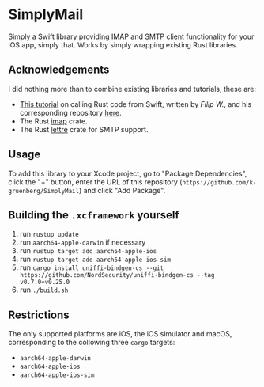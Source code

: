 # SimplyMail

Simply a Swift library providing IMAP and SMTP client functionality for your iOS app, simply that. Works by simply wrapping existing Rust libraries. 

## Acknowledgements

I did nothing more than to combine existing libraries and tutorials, these are:

* [This tutorial](https://www.strathweb.com/2023/07/calling-rust-code-from-swift/) on calling Rust code from Swift, written by *Filip W.*, and his corresponding repository [here](https://github.com/filipw/Strathweb.Samples.RustFromSwift).
* The Rust [imap](https://crates.io/crates/imap) crate.
* The Rust [lettre](https://crates.io/crates/lettre) crate for SMTP support.

## Usage

To add this library to your Xcode project, go to "Package Dependencies", click the "+" button, enter the URL of this repository (`https://github.com/k-gruenberg/SimplyMail`) and click "Add Package".

## Building the `.xcframework` yourself

1. run `rustup update`
2. run `aarch64-apple-darwin` if necessary
3. run `rustup target add aarch64-apple-ios`
4. run `rustup target add aarch64-apple-ios-sim`
5. run `cargo install uniffi-bindgen-cs --git https://github.com/NordSecurity/uniffi-bindgen-cs --tag v0.7.0+v0.25.0`
6. run `./build.sh`

## Restrictions

The only supported platforms are iOS, the iOS simulator and macOS, corresponding to the collowing three `cargo` targets:
* `aarch64-apple-darwin`
* `aarch64-apple-ios`
* `aarch64-apple-ios-sim`
